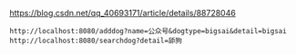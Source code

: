 https://blog.csdn.net/qq_40693171/article/details/88728046



```
http://localhost:8080/adddog?name=公众号&dogtype=bigsai&detail=bigsai
http://localhost:8080/searchdog?detail=舔狗
```